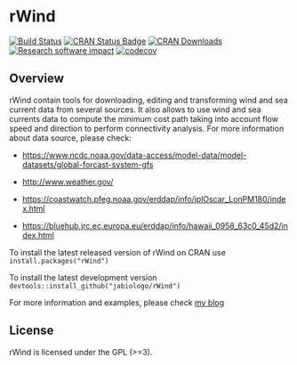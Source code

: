 # rWind


[![Build Status](https://travis-ci.org/jabiologo/rWind.svg?branch=master)](https://travis-ci.org/jabiologo/rWind)
[![CRAN Status Badge](http://www.r-pkg.org/badges/version/rWind)](https://cran.r-project.org/package=rWind)
[![CRAN Downloads](http://cranlogs.r-pkg.org/badges/rWind)](https://cran.r-project.org/package=rWind)
[![Research software impact](http://depsy.org/api/package/cran/rWind/badge.svg)](http://depsy.org/package/r/rWind)
[![codecov](https://codecov.io/gh/jabiologo/rWind/branch/master/graph/badge.svg)](https://codecov.io/gh/jabiologo/rWind)

## Overview
rWind contain tools for downloading, editing and transforming wind and sea current data from several sources. It also allows to use wind and sea currents data to compute the minimum cost path taking into account flow speed and direction to perform connectivity analysis. For more information about data source, please check: 

* <https://www.ncdc.noaa.gov/data-access/model-data/model-datasets/global-forcast-system-gfs>

* <http://www.weather.gov/>

* <https://coastwatch.pfeg.noaa.gov/erddap/info/jplOscar_LonPM180/index.html>

* <https://bluehub.jrc.ec.europa.eu/erddap/info/hawaii_0958_63c0_45d2/index.html>


To install the latest released version of rWind on CRAN use `install.packages("rWind")`

To install the latest development version `devtools::install_github("jabiologo/rWind")`

For more information and examples, please check [my blog](http://allthiswasfield.blogspot.com/2018/11/plotting-wind-highways-using-rwind.html)

License
-------
rWind is licensed under the GPL (>=3).
